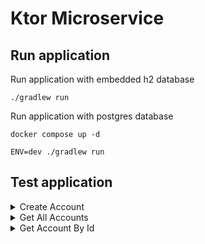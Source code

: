 # Ktor Microservice

## Run application

Run application with embedded h2 database
```shell
./gradlew run
```

Run application with postgres database
```shell
docker compose up -d
```
```shell
ENV=dev ./gradlew run
```

## Test application

<details>
    <summary>Create Account</summary>

```shell
curl --location 'http://localhost:8080/accounts' \
--header 'Content-Type: application/json' \
--data-raw '{
    "email": "mike@mail.com",
    "firstName": "Mike",
    "lastName": "Brown",
    "dateOfBirth": "2000-03-17",
    "currency": "EUR",
    "moneyAmount": 78
}'
```
</details>

<details>
    <summary>Get All Accounts</summary>

```shell
curl --location 'http://localhost:8080/accounts'
```
</details>

<details>
    <summary>Get Account By Id</summary>

```shell
curl --location 'http://localhost:8080/accounts/1'
```
</details>
